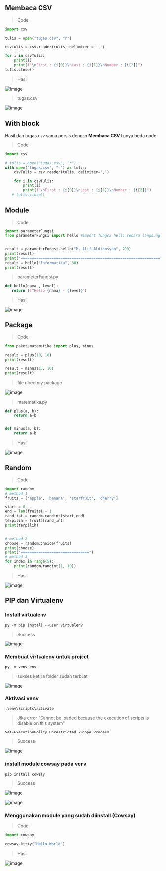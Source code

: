 ## Membaca CSV

> Code

```py
import csv

tulis = open("tugas.csv", "r")

csvTulis = csv.reader(tulis, delimiter = ',')

for i in csvTulis:
    print(i)
    print(f"\nFirst : {i[0]}\nLast : {i[1]}\nNumber : {i[2]}")
tulis.close()
```
> Hasil 

![image](https://user-images.githubusercontent.com/92983457/140640324-92df953b-381f-4b80-8a03-74024ee4bf8c.png)

> tugas.csv

![image](https://user-images.githubusercontent.com/92983457/140640354-d9b7094f-004d-47f8-932f-52eb2cf5002c.png)

## With block
Hasil dan tugas.csv sama persis dengan **Membaca CSV** hanya beda code

> Code

```py
import csv

# tulis = open("tugas.csv", "r")
with open("tugas.csv", "r") as tulis:
    csvTulis = csv.reader(tulis, delimiter=',')

    for i in csvTulis:
        print(i)
        print(f"\nFirst : {i[0]}\nLast : {i[1]}\nNumber : {i[2]}")
   # tulis.close()

```

## Module

> Code

```py
import parameterFungsi
from parameterFungsi import hello #import fungsi hello secara langsung


result = parameterFungsi.hello("M. Alif Aldiansyah", 200)
print(result)
print("===============================================================")
result = hello("Informatika", 80)
print(result)
```

> parameterFungsi.py

```py
def hello(nama , level):
   return (f"Hello {nama} - {level}")
```

> Hasil

![image](https://user-images.githubusercontent.com/92983457/140640568-6df94dce-3b8e-41b9-912c-dd7f5f78051a.png)

## Package

> Code

```py
from paket.matematika import plus, minus

result = plus(10, 10)
print(result)

result = minus(10, 10)
print(result)

```

> file directory package

![image](https://user-images.githubusercontent.com/92983457/140640673-2f0ae523-2c6d-4ea5-94da-85bdd099f4e6.png)

> matematika.py

```py
def plus(a, b):
    return a+b


def minus(a, b):
    return a-b

```

> Hasil

![image](https://user-images.githubusercontent.com/92983457/140640740-f1d98223-1812-4172-b9b2-28627bfe4384.png)

## Random

> Code

```py
import random
# method 1
fruits = ['apple', 'banana', 'starfruit', 'cherry']

start = 0 
end = len(fruits) - 1
rand_int = random.randint(start,end)
terpilih = fruits[rand_int]
print(terpilih)


# method 2
choose = random.choice(fruits)
print(choose)
print("===============================")
# method 3
for index in range(5):
    print(random.randint(1, 10))
```
> Hasil

![image](https://user-images.githubusercontent.com/92983457/140640905-c68c213b-0444-4e15-b3fe-4122998ff584.png)

## PIP dan Virtualenv
### Install virtualenv
```console
py -m pip install --user virtualenv
```
> Success

![image](https://user-images.githubusercontent.com/92983457/140641260-25903d45-f6b7-4457-abc1-ed3a53d85607.png)

### Membuat virtualenv untuk project
```console
py -m venv env
```
> sukses ketika folder sudah terbuat

![image](https://user-images.githubusercontent.com/92983457/140641469-dbcd3738-0691-4328-8445-467bbc108ddc.png)

### Aktivasi venv

```console
.\env\Scripts\activate

```

> Jika error "Cannot be loaded because the execution of scripts is disable on this system"

```console
Set-ExecutionPolicy Unrestricted -Scope Process
```

> Success

![image](https://user-images.githubusercontent.com/92983457/140642389-da5feab7-6adb-4273-840b-7ad3c2ba8638.png)

### install module cowsay pada venv
```console
pip install cowsay
```
> Success

![image](https://user-images.githubusercontent.com/92983457/140642418-f655b902-8e2c-4d79-b991-27f72632e872.png)

![image](https://user-images.githubusercontent.com/92983457/140642446-f48ca3f3-4e39-4003-8976-7707f018c97d.png)


### Menggunakan module yang sudah diinstall (Cowsay)

> Code

```py
import cowsay

cowsay.kitty("Hello World")
```

> Hasil 

![image](https://user-images.githubusercontent.com/92983457/140642615-be0e96e4-bed0-450f-806e-c06684a38e2c.png)


